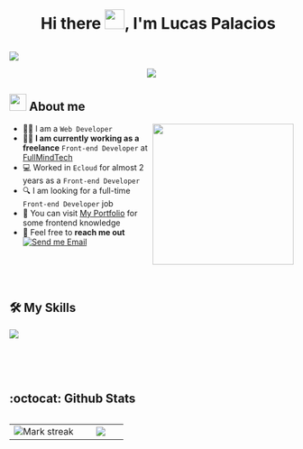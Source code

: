 

<!--h1 without bottom border-->

<div id="user-content-toc">
  <ul align="center">
    <summary><h1 style="display: inline-block">Hi there <img src="https://media.giphy.com/media/hvRJCLFzcasrR4ia7z/giphy.gif" width="35">, I'm Lucas Palacios</h1></summary>
  </ul>
</div>

<!--horizontal divider(gradiant)-->
<img src="https://user-images.githubusercontent.com/73097560/115834477-dbab4500-a447-11eb-908a-139a6edaec5c.gif">

<p align="center">
  <a href="https://github.com/DenverCoder1/readme-typing-svg"><img src="https://readme-typing-svg.herokuapp.com?font=Time+New+Roman&color=%2336BCF7&size=25&center=true&vCenter=true&width=600&height=100&lines=Welcome+to+my+Github;Frontend+Developer"></a>
</p> 

<!--About Me-->

## <picture><img src = "https://github.com/7oSkaaa/7oSkaaa/blob/main/Images/about_me.gif?raw=true" width = 30px></picture> About me

<picture> <img align="right" src="https://github.com/7oSkaaa/7oSkaaa/blob/main/Images/Right_Side.gif?raw=true" width = 250px></picture>

- 👨‍💻 I am a `Web Developer`
- :technologist: **I am currently working as a freelance** `Front-end Developer` at [FullMindTech](https://fullmindtech.com.ar/)
- :computer: Worked in `Ecloud` for almost 2 years as a `Front-end Developer`
- :mag: I am looking for a full-time `Front-end Developer` job
- :file_folder: You can visit [My Portfolio](https://portfolio-palacios-lucas.vercel.app/) for some frontend knowledge
- :email: Feel free to **reach me out** [![Send me Email](https://img.shields.io/static/v1?label=email&amp;message=LucasPalacios&amp;color=1041c2&amp;style=flat-square)](mailto:lucasfpalacios@gmail.com)

<br>
<br>
<br>
<h2> 🛠️ My Skills</h2>
<!--tech stack icons-->
<p align="left">
  <a href="https://skillicons.dev">
    <img src="https://skillicons.dev/icons?i=vue,nuxt,react,next,html,js,ts,astro,css,sass,git,github,gitlab,py,docker,materialui,bootstrap,tailwind,postman,vscode,apple,windows,figma&perline=12" />
  </a>
</p>

<br>
<br>
<br>

<h2> :octocat: Github Stats</h2>
<!--- stats & Trophy (start) -->
<p align="center">
  <!--- stats (start) -->
<table align="left">
<tr border="none">
<td width="60%" align="center">

<!--  <img  align="center"  src="https://github-readme-stats.vercel.app/api?username=unsimpledev&theme=dark&show_icons=true&count_private=true" />
  <br></br> -->
  <img  title="🔥 Get streak stats for your profile at git.io/streak-stats" alt="Mark streak" src="https://github-readme-streak-stats.herokuapp.com/?user=unsimpledev&theme=dark&hide_border=false" /> 
</td>

<td width="40%" align="center">

  <img  align="center"  src="https://github-readme-stats.anuraghazra1.vercel.app/api/top-langs/?username=lucasfpalacios&theme=dark&hide_border=false&no-bg=true&no-frame=true&langs_count=10"/>

  </td>
</tr>
</table>
